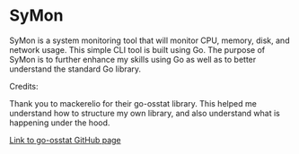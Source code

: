 # SyMon

SyMon is a system monitoring tool that will monitor CPU, memory, disk, and network usage. This simple CLI tool is built using Go. The purpose of SyMon is to further enhance my skills using Go as well as to better understand the standard Go library.



Credits:

Thank you to mackerelio for their go-osstat library. This helped me understand how to structure my own library, and also understand what is happening under the hood. 

[Link to go-osstat GitHub page](https://github.com/mackerelio/go-osstat)

